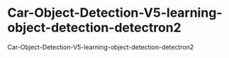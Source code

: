 # Car-Object-Detection-V5-learning-object-detection-detectron2
Car-Object-Detection-V5-learning-object-detection-detectron2
